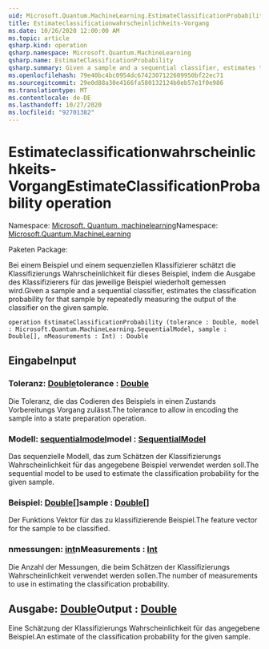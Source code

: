 ```yaml
---
uid: Microsoft.Quantum.MachineLearning.EstimateClassificationProbability
title: Estimateclassificationwahrscheinlichkeits-Vorgang
ms.date: 10/26/2020 12:00:00 AM
ms.topic: article
qsharp.kind: operation
qsharp.namespace: Microsoft.Quantum.MachineLearning
qsharp.name: EstimateClassificationProbability
qsharp.summary: Given a sample and a sequential classifier, estimates the classification probability for that sample by repeatedly measuring the output of the classifier on the given sample.
ms.openlocfilehash: 79e40bc4bc0954dc6742307122609950bf22ec71
ms.sourcegitcommit: 29e0d88a30e4166fa580132124b0eb57e1f0e986
ms.translationtype: MT
ms.contentlocale: de-DE
ms.lasthandoff: 10/27/2020
ms.locfileid: "92701382"
---
```

# <a name="estimateclassificationprobability-operation"></a><span data-ttu-id="747e9-102">Estimateclassificationwahrscheinlichkeits-Vorgang</span><span class="sxs-lookup"><span data-stu-id="747e9-102">EstimateClassificationProbability operation</span></span>

<span data-ttu-id="747e9-103">Namespace: [Microsoft. Quantum. machinelearning](xref:Microsoft.Quantum.MachineLearning)</span><span class="sxs-lookup"><span data-stu-id="747e9-103">Namespace: [Microsoft.Quantum.MachineLearning](xref:Microsoft.Quantum.MachineLearning)</span></span>

<span data-ttu-id="747e9-104">Paketen [](https://nuget.org/packages/)</span><span class="sxs-lookup"><span data-stu-id="747e9-104">Package: [](https://nuget.org/packages/)</span></span>


<span data-ttu-id="747e9-105">Bei einem Beispiel und einem sequenziellen Klassifizierer schätzt die Klassifizierungs Wahrscheinlichkeit für dieses Beispiel, indem die Ausgabe des Klassifizierers für das jeweilige Beispiel wiederholt gemessen wird.</span><span class="sxs-lookup"><span data-stu-id="747e9-105">Given a sample and a sequential classifier, estimates the classification probability for that sample by repeatedly measuring the output of the classifier on the given sample.</span></span>

```qsharp
operation EstimateClassificationProbability (tolerance : Double, model : Microsoft.Quantum.MachineLearning.SequentialModel, sample : Double[], nMeasurements : Int) : Double
```


## <a name="input"></a><span data-ttu-id="747e9-106">Eingabe</span><span class="sxs-lookup"><span data-stu-id="747e9-106">Input</span></span>

### <a name="tolerance--double"></a><span data-ttu-id="747e9-107">Toleranz: [Double](xref:microsoft.quantum.lang-ref.double)</span><span class="sxs-lookup"><span data-stu-id="747e9-107">tolerance : [Double](xref:microsoft.quantum.lang-ref.double)</span></span>

<span data-ttu-id="747e9-108">Die Toleranz, die das Codieren des Beispiels in einen Zustands Vorbereitungs Vorgang zulässt.</span><span class="sxs-lookup"><span data-stu-id="747e9-108">The tolerance to allow in encoding the sample into a state preparation operation.</span></span>


### <a name="model--sequentialmodel"></a><span data-ttu-id="747e9-109">Modell: [sequentialmodel](xref:Microsoft.Quantum.MachineLearning.SequentialModel)</span><span class="sxs-lookup"><span data-stu-id="747e9-109">model : [SequentialModel](xref:Microsoft.Quantum.MachineLearning.SequentialModel)</span></span>

<span data-ttu-id="747e9-110">Das sequenzielle Modell, das zum Schätzen der Klassifizierungs Wahrscheinlichkeit für das angegebene Beispiel verwendet werden soll.</span><span class="sxs-lookup"><span data-stu-id="747e9-110">The sequential model to be used to estimate the classification probability for the given sample.</span></span>


### <a name="sample--double"></a><span data-ttu-id="747e9-111">Beispiel: [Double](xref:microsoft.quantum.lang-ref.double)[]</span><span class="sxs-lookup"><span data-stu-id="747e9-111">sample : [Double](xref:microsoft.quantum.lang-ref.double)[]</span></span>

<span data-ttu-id="747e9-112">Der Funktions Vektor für das zu klassifizierende Beispiel.</span><span class="sxs-lookup"><span data-stu-id="747e9-112">The feature vector for the sample to be classified.</span></span>


### <a name="nmeasurements--int"></a><span data-ttu-id="747e9-113">nmessungen: [int](xref:microsoft.quantum.lang-ref.int)</span><span class="sxs-lookup"><span data-stu-id="747e9-113">nMeasurements : [Int](xref:microsoft.quantum.lang-ref.int)</span></span>

<span data-ttu-id="747e9-114">Die Anzahl der Messungen, die beim Schätzen der Klassifizierungs Wahrscheinlichkeit verwendet werden sollen.</span><span class="sxs-lookup"><span data-stu-id="747e9-114">The number of measurements to use in estimating the classification probability.</span></span>



## <a name="output--double"></a><span data-ttu-id="747e9-115">Ausgabe: [Double](xref:microsoft.quantum.lang-ref.double)</span><span class="sxs-lookup"><span data-stu-id="747e9-115">Output : [Double](xref:microsoft.quantum.lang-ref.double)</span></span>

<span data-ttu-id="747e9-116">Eine Schätzung der Klassifizierungs Wahrscheinlichkeit für das angegebene Beispiel.</span><span class="sxs-lookup"><span data-stu-id="747e9-116">An estimate of the classification probability for the given sample.</span></span>